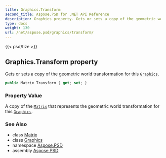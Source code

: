 ```yaml
---
title: Graphics.Transform
second_title: Aspose.PSD for .NET API Reference
description: Graphics property. Gets or sets a copy of the geometric world transformation for this Graphics
type: docs
weight: 130
url: /net/aspose.psd/graphics/transform/
---
```

{{< psd/tize >}}
## Graphics.Transform property

Gets or sets a copy of the geometric world transformation for this [`Graphics`](../).

```csharp
public Matrix Transform { get; set; }
```

### Property Value

A copy of the [`Matrix`](../../matrix/) that represents the geometric world transformation for this [`Graphics`](../).

### See Also

* class [Matrix](../../matrix/)
* class [Graphics](../)
* namespace [Aspose.PSD](../../../aspose.psd/)
* assembly [Aspose.PSD](../../../)


